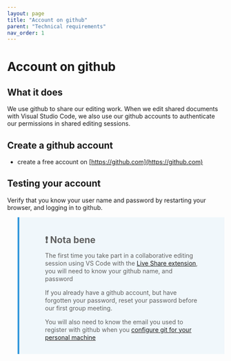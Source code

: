 ```yaml
---
layout: page
title: "Account on github"
parent: "Technical requirements"
nav_order: 1
---
```


# Account on github

## What it does

We use github to share our editing work.  When we edit shared documents with Visual Studio Code, we also use our github accounts to authenticate our permissions in shared editing sessions.


## Create a github account

- create a free account on [https://github.com](https://github.com)



## Testing your account

Verify that you know your user name and password by restarting your browser, and logging in to github.


> ## ❗️ Nota bene
> The first time you take part in a collaborative editing session using VS Code with the [Live Share extension](../github/liveshare/), you will need to know your github name, and password
>
> If you already have a github account, but have forgotten your password, reset your password before our first group meeting.
>
> You will also need to know the email you used to register with github when you [configure git for your personal machine](../git/)

<style>
    blockquote {
         
     background-color: #f0f7fb;
     background-position: 9px 0px;
     background-repeat: no-repeat;
     border-left: solid 4px #3498db;
     line-height: 18px;
     overflow: hidden;
     padding: 15px 60px;
   font-style: normal;
  
    }
</style>